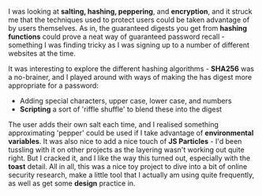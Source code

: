 I was looking at **salting, hashing, peppering**, and **encryption**, and it struck me that the techniques used to protect users could be taken advantage of by users themselves. As in, the guaranteed digests you get from **hashing functions** could prove a neat way of guaranteed password recall - something I was finding tricky as I was signing up to a number of different websites at the time. 

It was interesting to explore the different hashing algorithms - **SHA256** was a no-brainer, and I played around with ways of making the has digest more appropriate for a password: 
- Adding special characters, upper case, lower case, and numbers 
- **Scripting** a sort of 'riffle shuffle' to blend these into the digest 

The user adds their own salt each time, and I realised something approximating 'pepper' could be used if I take advantage of **environmental variables**. It was also nice to add a nice touch of **JS Particles** - I'd been tussling with it on other projects as the layering wasn't working out quite right. But I cracked it, and I like the way this turned out, especially with the **toast** detail. All in all, this was a nice toy project to dive into a bit of online security research, make a little tool that I actually am using quite frequently, as well as get some **design** practice in. 
